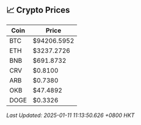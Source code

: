 ## 📈 Crypto Prices

| Coin | Price |
| ---- | ----- |
| BTC | $94206.5952 |
| ETH | $3237.2726 |
| BNB | $691.8732 |
| CRV | $0.8100 |
| ARB | $0.7380 |
| OKB | $47.4892 |
| DOGE | $0.3326 |

_Last Updated: 2025-01-11 11:13:50.626 +0800 HKT_